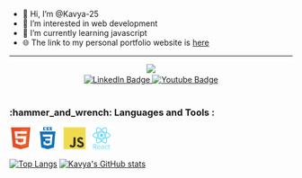- 👋 Hi, I’m @Kavya-25
- 👀 I’m interested in web development
- 🌱 I’m currently learning javascript
- 🌐 The link to my personal portfolio website is [here](https://kavyaportfolio25.netlify.app/)
 <hr/>
 <div id="header" align="center">
  <img src="https://media.giphy.com/media/M9gbBd9nbDrOTu1Mqx/giphy.gif" width="100"/>
 <div id="badges">
  <a href="https://www.linkedin.com/in/kavya-58a584208/" target="_blank">
    <img src="https://img.shields.io/badge/LinkedIn-blue?style=for-the-badge&logo=linkedin&logoColor=white" alt="LinkedIn Badge"/>
  </a>
  <a href="https://www.instagram.com/i_kavya_2501/" target="_blank">
    <img src="https://img.shields.io/badge/Instagram-pink?style=for-the-badge&logo=instagram&logoColor=white" alt="Youtube Badge"/>
  </a>
</div>
 <img src="https://komarev.com/ghpvc/?username=Kavya-25&style=flat-square&color=blue" alt=""/>
</div>

<h3> :hammer_and_wrench: Languages and Tools :</h3>
<div>
   <img src="https://github.com/devicons/devicon/blob/master/icons/html5/html5-original.svg" title="HTML5" alt="HTML" width="40" height="40"/>&nbsp;
   <img src="https://github.com/devicons/devicon/blob/master/icons/css3/css3-plain-wordmark.svg"  title="CSS3" alt="CSS" width="40" height="40"/>&nbsp;
   <img src="https://github.com/devicons/devicon/blob/master/icons/javascript/javascript-original.svg" title="JavaScript" alt="JavaScript" width="40" height="40"/>&nbsp;
   <img src="https://github.com/devicons/devicon/blob/master/icons/react/react-original-wordmark.svg" title="React" alt="React" width="40" height="40"/>&nbsp;
</div>

[![Top Langs](https://github-readme-stats.vercel.app/api/top-langs/?username=Kavya-25&layout=compact&theme=vision-friendly-dark)](https://github.com/Kavya-25/github-readme-stats)
[![Kavya's GitHub stats](https://github-readme-stats.vercel.app/api?username=Kavya-25&show_icons=true&theme=radical)](https://github.com/Kavya-25/github-readme-stats) <br/>



 

 
<!---
Kavya-25/Kavya-25 is a ✨ special ✨ repository because its `README.md` (this file) appears on your GitHub profile.
You can click the Preview link to take a look at your changes.
--->
